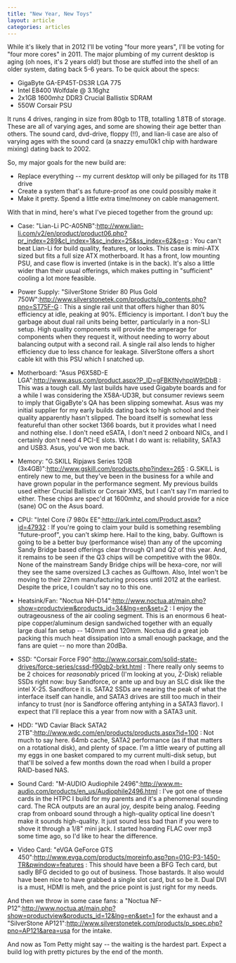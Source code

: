 ```yaml
---
title: "New Year, New Toys"
layout: article
categories: articles
---
```


While it's likely that in 2012 I'll be voting "four more years", I'll be voting for "four more cores" in 2011. The major plumbing of my current desktop is aging (oh noes, it's 2 years old!) but those are stuffed into the shell of an older system, dating back 5-6 years. To be quick about the specs:

* GigaByte GA-EP45T-DS3R LGA 775
* Intel E8400 Wolfdale @ 3.16ghz
* 2x1GB 1600mhz DDR3 Crucial Ballistix SDRAM
* 550W Corsair PSU

It runs 4 drives, ranging in size from 80gb to 1TB, totalling 1.8TB of storage. These are all of varying ages, and some are showing their age better than others. The sound card, dvd-drive, floppy (!!), and lian-li case are also of varying ages with the sound card (a snazzy emu10k1 chip with hardware mixing) dating back to 2002.

So, my major goals for the new build are:

* Replace everything -- my current desktop will only be pillaged for its 1TB drive
* Create a system that's as future-proof as one could possibly make it
* Make it pretty. Spend a little extra time/money on cable management.

With that in mind, here's what I've pieced together from the ground up:

* Case: "Lian-Li PC-A05NB":http://www.lian-li.com/v2/en/product/product06.php?pr_index=289&cl_index=1&sc_index=25&ss_index=62&g=q : You can't beat Lian-Li for build quality, features, or looks. This case is mini-ATX sized but fits a full size ATX motherboard. It has a front, low mounting PSU, and case flow is inverted (intake is in the back). It's also a little wider than their usual offerings, which makes putting in "sufficient" cooling a lot more feasible.

* Power Supply: "SilverStone Strider 80 Plus Gold 750W":http://www.silverstonetek.com/products/p_contents.php?pno=ST75F-G : This a single rail unit that offers higher than 80% efficiency at idle, peaking at 90%. Efficiency is important. I don't buy the garbage about dual rail units being better, particularly in a non-SLI setup. High quality components will provide the amperage for components when they request it, without needing to worry about balancing output with a second rail. A single rail also lends to higher efficiency due to less chance for leakage. SilverStone offers a short cable kit with this PSU which I snatched up.

* Motherboard: "Asus P6X58D-E LGA":http://www.asus.com/product.aspx?P_ID=gFBKfNyhppW9tDbB : This was a tough call. My last builds have used Gigabyte boards and for a while I was considering the X58A-UD3R, but consumer reviews seem to imply that GigaByte's QA has been slipping somewhat. Asus was my initial supplier for my early builds dating back to high school and their quality apparently hasn't slipped. The board itself is somewhat less featureful than other socket 1366 boards, but it provides what I need and nothing else. I don't need eSATA, I don't need 2 onboard NICs, and I certainly don't need 4 PCI-E slots. What I do want is: reliability, SATA3 and USB3. Asus, you've won me back.

* Memory: "G.SKILL Ripjaws Series 12GB (3x4GB)":http://www.gskill.com/products.php?index=265 : G.SKILL is entirely new to me, but they've been in the business for a while and have grown popular in the performance segment. My previous builds used either Crucial Ballistix or Corsair XMS, but I can't say I'm married to either. These chips are spec'd at 1600mhz, and should provide for a nice (sane) OC on the Asus board.

* CPU: "Intel Core i7 980x EE":http://ark.intel.com/Product.aspx?id=47932 : If you're going to claim your build is something resembling "future-proof", you can't skimp here. Hail to the king, baby. Gulftown is going to be a better buy (performance wise) than any of the upcoming Sandy Bridge based offerings clear through Q1 and Q2 of this year. And, it remains to be seen if the Q3 chips will be competitive with the 980x. None of the mainstream Sandy Bridge chips will be hexa-core, nor will they see the same oversized L3 caches as Gulftown. Also, Intel won't be moving to their 22nm manufacturing process until 2012 at the earliest. Despite the price, I couldn't say no to this one.

* Heatsink/Fan: "Noctua NH-D14":http://www.noctua.at/main.php?show=productview&products_id=34&lng=en&set=2 : I enjoy the outrageousness of the air cooling segment. This is an enormous 6 heat-pipe copper/aluminum design sandwiched together with an equally large dual fan setup -- 140mm and 120mm. Noctua did a great job packing this much heat dissipation into a small enough package, and the fans are quiet -- no more than 20dBa.

* SSD: "Corsair Force F90":http://www.corsair.com/solid-state-drives/force-series/cssd-f90gb2-brkt.html : There really only seems to be 2 choices for *reasonably* priced (I'm looking at you, Z-Disk) reliable SSDs right now: buy Sandforce, or ante up and buy an SLC disk like the intel X-25. Sandforce it is. SATA2 SSDs are nearing the peak of what the interface itself can handle, and SATA3 drives are still too much in their infancy to trust (nor is Sandforce offering antyhing in a SATA3 flavor). I expect that I'll replace this a year from now with a SATA3 unit.

* HDD: "WD Caviar Black SATA2 2TB":http://www.wdc.com/en/products/products.aspx?id=100 : Not much to say here. 64mb cache, SATA2 performance (as if that matters on a rotational disk), and plenty of space. I'm a little weary of putting all my eggs in one basket compared to my current multi-disk setup, but that'll be solved a few months down the road when I build a proper RAID-based NAS.

* Sound Card: "M-AUDIO Audiophile 2496":http://www.m-audio.com/products/en_us/Audiophile2496.html : I've got one of these cards in the HTPC I build for my parents and it's a phenomenal sounding card. The RCA outputs are an aural joy, despite being analog. Feeding crap from onboard sound through a high-quality optical line doesn't make it sounds high-quality. It just sound less bad than if you were to shove it through a 1/8" mini jack. I started hoarding FLAC over mp3 some time ago, so I'd like to hear the difference.

* Video Card: "eVGA GeForce GTS 450":http://www.evga.com/products/moreinfo.asp?pn=01G-P3-1450-TR&pwindow=features : This should have been a BFG Tech card, but sadly BFG decided to go out of business. Those bastards. It also would have been nice to have grabbed a single slot card, but so be it. Dual DVI is a must, HDMI is meh, and the price point is just right for my needs.

And then we throw in some case fans: a "Noctua NF-P12":http://www.noctua.at/main.php?show=productview&products_id=12&lng=en&set=1 for the exhaust and a "SilverStone AP121":http://www.silverstonetek.com/products/p_spec.php?pno=AP121&area=usa for the intake.

And now as Tom Petty might say -- the waiting is the hardest part. Expect a build log with pretty pictures by the end of the month.
